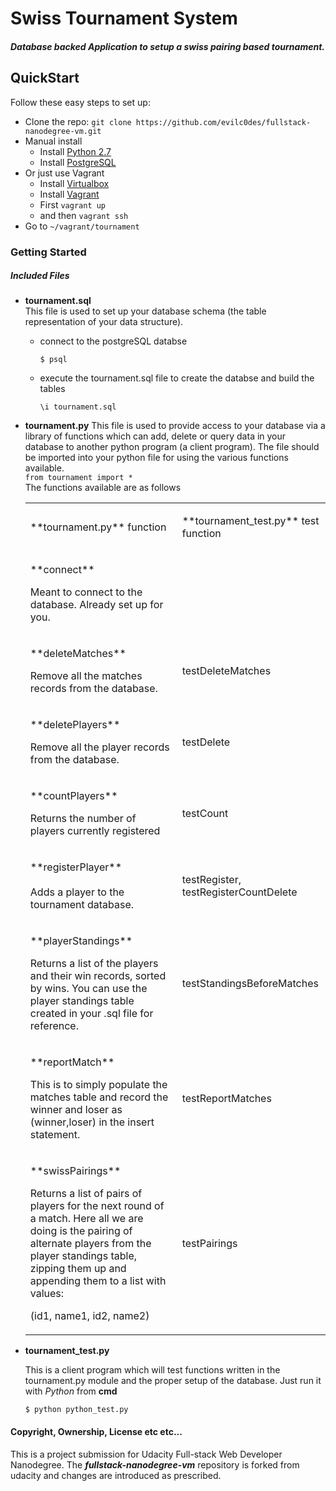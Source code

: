 # Swiss Tournament System

##### Database backed Application to setup a swiss pairing based tournament.         

## QuickStart

Follow these easy steps to set up:

- Clone the repo: `git clone https://github.com/evilc0des/fullstack-nanodegree-vm.git`
- Manual install
    - Install [Python 2.7](https://www.python.org/ftp/python/2.7.11/python-2.7.11.msi)
    - Install [PostgreSQL](http://www.postgresql.org/download/)
- Or just use Vagrant
    - Install [Virtualbox](https://www.virtualbox.org/wiki/Downloads)
    - Install [Vagrant](https://www.vagrantup.com/downloads.html)
    - First `vagrant up`
    - and then `vagrant ssh`
- Go to `~/vagrant/tournament`

### Getting Started

##### Included Files

  - **tournament.sql**  
    This file is used to set up your database schema (the table representation of your data structure).
    - connect to the postgreSQL databse
        
        `$ psql`
        
    - execute the tournament.sql file to create the databse and build the tables
    
        `\i tournament.sql`
  - **tournament.py** 
    This file is used to provide access to your database via a library of functions       which can add, delete or query data in your database to another python program (a     client program). 
    The file should be imported into your python file for using the various functions available. 
    <br>`from tournament import *`
   <br> The functions available are as follows
    <table class="c36"><tbody><tr class="c10"><td class="c3" colspan="1" rowspan="1"><p class="c18 c7"><span class="c21 c11 c26"> **tournament.py** </span><span class="c25 c41 c11">function</span></p></td><td class="c30" colspan="1" rowspan="1"><p class="c18 c24"><span class="c21 c11 c26"> **tournament_test.py** </span><span class="c25 c11 c41">test function</span></p></td></tr><tr class="c10"><td class="c3" colspan="1" rowspan="1"><p class="c18 c7"><span class="c4"> **connect** </span></p><p class="c18 c7"><span class="c11 c42">Meant to connect to the database. Already set up for you.</span></p></td><td class="c30" colspan="1" rowspan="1"><p class="c18 c22"><span class="c5 c21 c33"></span></p></td></tr><tr class="c10"><td class="c3" colspan="1" rowspan="1"><p class="c18 c7"><span class="c5 c4"> **deleteMatches** </span></p><p class="c18 c7"><span class="c2">Remove all the matches records from the database.</span></p></td><td class="c30" colspan="1" rowspan="1"><p class="c18 c24"><span class="c4">testDeleteMatches</span></p></td></tr><tr class="c10"><td class="c3" colspan="1" rowspan="1"><p class="c18 c7"><span class="c5 c4"> **deletePlayers** </span></p><p class="c7 c18"><span class="c2">Remove all the player records from the database.</span></p></td><td class="c30" colspan="1" rowspan="1"><p class="c18 c24"><span class="c4">testDelete</span></p></td></tr><tr class="c10"><td class="c3" colspan="1" rowspan="1"><p class="c18 c7"><span class="c5 c4"> **countPlayers** </span></p><p class="c18 c7"><span class="c2">Returns the number of players currently registered</span></p></td><td class="c30" colspan="1" rowspan="1"><p class="c18 c7"><span class="c4 c5">testCount</span></p><p class="c18 c22"><span class="c5 c21 c28 c33"></span></p></td></tr><tr class="c10"><td class="c3" colspan="1" rowspan="1"><p class="c18 c7"><span class="c4"> **registerPlayer**</span><bR><br><span class="c2">Adds a player to the tournament database.</span></p></td><td class="c30" colspan="1" rowspan="1"><p class="c18 c7"><span class="c4">testRegister, testRegisterCountDelete</span></p></td></tr><tr class="c10"><td class="c3" colspan="1" rowspan="1"><p class="c18 c7"><span class="c5 c4"> **playerStandings** </span></p><p class="c18 c7"><span class="c2">Returns a list of the players and their win records, sorted by wins. You can use the player standings table created in your .sql file for reference.</span></p></td><td class="c30" colspan="1" rowspan="1"><p class="c18 c24"><span class="c4">testStandingsBeforeMatches</span></p></td></tr><tr class="c10"><td class="c3" colspan="1" rowspan="1"><p class="c18 c7"><span class="c5 c4"> **reportMatch** </span></p><p class="c18 c7"><span class="c2">This is to simply populate the matches table and record the winner and loser as (winner,loser) in the insert statement.</span></p></td><td class="c30" colspan="1" rowspan="1"><p class="c18 c24"><span class="c4">testReportMatches</span></p></td></tr><tr class="c10"><td class="c3" colspan="1" rowspan="1"><p class="c18 c7"><span class="c5 c4"> **swissPairings** </span></p><p class="c18 c7"><span class="c5 c2 c31">Returns a list of pairs of players for the next round of a match. Here all we are doing is the pairing of alternate players from the player standings table, zipping them up and appending them to a list with values:</span></p><p class="c18 c7"><span class="c2">(id1, name1, id2, name2)</span></p></td><td class="c30" colspan="1" rowspan="1"><p class="c18 c7"><span class="c5 c4">testPairings</span></p><p class="c18 c22"><span class="c5 c21 c33 c28"></span></p></td></tr></tbody></table>
  
  - **tournament_test.py** 
  
     This is a client program which will test functions written in the tournament.py module and the proper setup of the database.
     Just run it with *Python* from **cmd**
     
     `$ python python_test.py`
     
#### Copyright, Ownership, License etc etc...

This is a project submission for Udacity Full-stack Web Developer Nanodegree. The _**fullstack-nanodegree-vm**_ repository is forked from udacity and changes are introduced as prescribed.